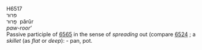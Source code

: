 <body>
  <p>H6517<br>  פּרוּר  <br> פָּרוּר  ‎  pârûr  <br><i>paw-roor‘ </i><br>Passive participle of <a href="h6565.htm">6565</a> in the sense of <i>spreading</i> out (compare <a href="h6524.htm">6524</a> ; a <i>skillet</i> (as <i>flat</i> or <i>deep</i>): - pan, pot.<br></p>
 </body>